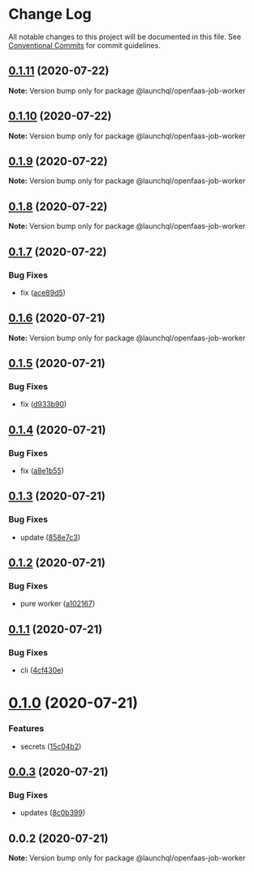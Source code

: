# Change Log

All notable changes to this project will be documented in this file.
See [Conventional Commits](https://conventionalcommits.org) for commit guidelines.

## [0.1.11](https://github.com/launchql/jobs/compare/@launchql/openfaas-job-worker@0.1.10...@launchql/openfaas-job-worker@0.1.11) (2020-07-22)

**Note:** Version bump only for package @launchql/openfaas-job-worker





## [0.1.10](https://github.com/launchql/jobs/compare/@launchql/openfaas-job-worker@0.1.9...@launchql/openfaas-job-worker@0.1.10) (2020-07-22)

**Note:** Version bump only for package @launchql/openfaas-job-worker





## [0.1.9](https://github.com/launchql/jobs/compare/@launchql/openfaas-job-worker@0.1.8...@launchql/openfaas-job-worker@0.1.9) (2020-07-22)

**Note:** Version bump only for package @launchql/openfaas-job-worker





## [0.1.8](https://github.com/launchql/jobs/compare/@launchql/openfaas-job-worker@0.1.7...@launchql/openfaas-job-worker@0.1.8) (2020-07-22)

**Note:** Version bump only for package @launchql/openfaas-job-worker





## [0.1.7](https://github.com/launchql/jobs/compare/@launchql/openfaas-job-worker@0.1.6...@launchql/openfaas-job-worker@0.1.7) (2020-07-22)


### Bug Fixes

* fix ([ace89d5](https://github.com/launchql/jobs/commit/ace89d55d03345a32c486632d831d03a79d63fba))





## [0.1.6](https://github.com/launchql/jobs/compare/@launchql/openfaas-job-worker@0.1.5...@launchql/openfaas-job-worker@0.1.6) (2020-07-21)

**Note:** Version bump only for package @launchql/openfaas-job-worker





## [0.1.5](https://github.com/launchql/jobs/compare/@launchql/openfaas-job-worker@0.1.4...@launchql/openfaas-job-worker@0.1.5) (2020-07-21)


### Bug Fixes

* fix ([d933b90](https://github.com/launchql/jobs/commit/d933b9040ea3fa562ee7d0cd81a4bd453476f843))





## [0.1.4](https://github.com/launchql/jobs/compare/@launchql/openfaas-job-worker@0.1.3...@launchql/openfaas-job-worker@0.1.4) (2020-07-21)


### Bug Fixes

* fix ([a8e1b55](https://github.com/launchql/jobs/commit/a8e1b554ab92373c8643fb74d2724ee3527e4710))





## [0.1.3](https://github.com/launchql/jobs/compare/@launchql/openfaas-job-worker@0.1.2...@launchql/openfaas-job-worker@0.1.3) (2020-07-21)


### Bug Fixes

* update ([858e7c3](https://github.com/launchql/jobs/commit/858e7c32b127be56163704d41cc372931f123a49))





## [0.1.2](https://github.com/launchql/jobs/compare/@launchql/openfaas-job-worker@0.1.1...@launchql/openfaas-job-worker@0.1.2) (2020-07-21)


### Bug Fixes

* pure worker ([a102167](https://github.com/launchql/jobs/commit/a10216743c1af102dfb2c9e970b3b4b6fa8a95da))





## [0.1.1](https://github.com/launchql/jobs/compare/@launchql/openfaas-job-worker@0.1.0...@launchql/openfaas-job-worker@0.1.1) (2020-07-21)


### Bug Fixes

* cli ([4cf430e](https://github.com/launchql/jobs/commit/4cf430e61ec12b488ad7b9123c554f8fc2ae303b))





# [0.1.0](https://github.com/launchql/jobs/compare/@launchql/openfaas-job-worker@0.0.3...@launchql/openfaas-job-worker@0.1.0) (2020-07-21)


### Features

* secrets ([15c04b2](https://github.com/launchql/jobs/commit/15c04b2b4f9d0697f213fc2454f66a154674efa0))





## [0.0.3](https://github.com/launchql/jobs/compare/@launchql/openfaas-job-worker@0.0.2...@launchql/openfaas-job-worker@0.0.3) (2020-07-21)


### Bug Fixes

* updates ([8c0b399](https://github.com/launchql/jobs/commit/8c0b39934cde0fc9331989fe7e522cd10d72167c))





## 0.0.2 (2020-07-21)

**Note:** Version bump only for package @launchql/openfaas-job-worker
